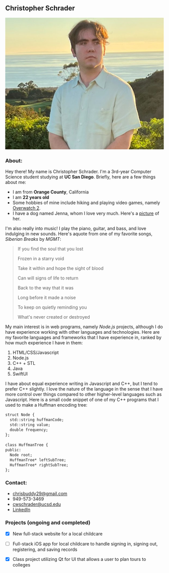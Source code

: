 ## Christopher Schrader
![Christopher Schrader's Portrait](chrispic.jpg)
### About:
Hey there! My name is Christopher Schrader. I'm a 3rd-year Computer Science student studying at **UC San Diego**. Briefly, here are a few things about me:
- I am from **Orange County**, California
- I am **22 years old**
- Some hobbies of mine include hiking and playing video games, namely [Overwatch 2](https://overwatch.blizzard.com/en-us/).
- I have a dog named Jenna, whom I love very much. Here's a [picture](jenna.jpg) of her.

I'm also really into music! I play the piano, guitar, and bass, and love indulging in new sounds. Here's aquote from one of my favorite songs, _Siberian Breaks_ by _MGMT_:
>If you find the soul that you lost
>
>Frozen in a starry void
>
>Take it within and hope the sight of blood
>
>Can will signs of life to return
>
>Back to the way that it was
>
>Long before it made a noise
>
>To keep on quietly reminding you
>
>What's never created or destroyed

My main interest is in web programs, namely _Node.js_ projects, although I do have experience working with other languages and technologies. Here are my favorite languages and frameworks that I have experience in, ranked by how much experience I have in them:
1. HTML/CSS/Javascript
2. Node.js
3. C++ + STL
4. Java
5. SwiftUI

I have about equal experience writing in Javascript and C++, but I tend to prefer C++ slightly. I love the nature of the language in the sense that I have more control over things compared to other higher-level languages such as Javascript. Here is a small code snippet of one of my C++ programs that I used to make a Huffman encoding tree:
```
struct Node {
  std::string huffmanCode;
  std::string value;
  double frequency;
};

class HuffmanTree {
public:
  Node root;
  HuffmanTree* leftSubTree;
  HuffmanTree* rightSubTree;
};
```

### Contact:
- chrisbuddy29@gmail.com
- 949-573-3469
- cwschrader@ucsd.edu
- [LinkedIn](https://www.linkedin.com/in/christopher-schrader-3a9b84127/)

### Projects (ongoing and completed)
- [x] New full-stack website for a local childcare
- [ ] Full-stack iOS app for local childcare to handle signing in, signing out, registering, and saving records
- [x] Class project utilizing Qt for UI that allows a user to plan tours to colleges

